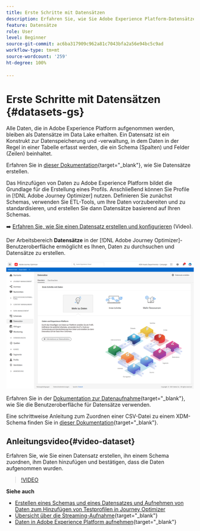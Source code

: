 ```yaml
---
title: Erste Schritte mit Datensätzen
description: Erfahren Sie, wie Sie Adobe Experience Platform-Datensätze in Adobe Journey Optimizer verwenden.
feature: Datensätze
role: User
level: Beginner
source-git-commit: ac6ba317909c962a81c7043bfa2a56e94bc5c9ad
workflow-type: tm+mt
source-wordcount: '259'
ht-degree: 100%

---
```


# Erste Schritte mit Datensätzen {#datasets-gs}

Alle Daten, die in Adobe Experience Platform aufgenommen werden, bleiben als Datensätze im Data Lake erhalten. Ein Datensatz ist ein Konstrukt zur Datenspeicherung und -verwaltung, in dem Daten in der Regel in einer Tabelle erfasst werden, die ein Schema (Spalten) und Felder (Zeilen) beinhaltet.

Erfahren Sie in [dieser Dokumentation](https://experienceleague.adobe.com/docs/experience-platform/catalog/datasets/overview.html?lang=de){target=&quot;_blank&quot;}, wie Sie Datensätze erstellen.

Das Hinzufügen von Daten zu Adobe Experience Platform bildet die Grundlage für die Erstellung eines Profils. Anschließend können Sie Profile in [!DNL Adobe Journey Optimizer] nutzen. Definieren Sie zunächst Schemas, verwenden Sie ETL-Tools, um Ihre Daten vorzubereiten und zu standardisieren, und erstellen Sie dann Datensätze basierend auf Ihren Schemas.

➡️ [Erfahren Sie, wie Sie einen Datensatz erstellen und konfigurieren](#video-dataset) (Video).

Der Arbeitsbereich **Datensätze** in der [!DNL Adobe Journey Optimizer]-Benutzeroberfläche ermöglicht es Ihnen, Daten zu durchsuchen und Datensätze zu erstellen.

![](assets/datasets-home.png)

Erfahren Sie in der [Dokumentation zur Datenaufnahme](https://experienceleague.adobe.com/docs/experience-platform/ingestion/home.html?lang=de){target=&quot;_blank&quot;}, wie Sie die Benutzeroberfläche für Datensätze verwenden.

Eine schrittweise Anleitung zum Zuordnen einer CSV-Datei zu einem XDM-Schema finden Sie in [dieser Dokumentation](https://experienceleague.adobe.com/docs/experience-platform/ingestion/tutorials/map-a-csv-file.html?lang=de){target=&quot;_blank&quot;}.


## Anleitungsvideo{#video-dataset}

Erfahren Sie, wie Sie einen Datensatz erstellen, ihn einem Schema zuordnen, ihm Daten hinzufügen und bestätigen, dass die Daten aufgenommen wurden.

>[!VIDEO](https://video.tv.adobe.com/v/334293?quality=12)

**Siehe auch**

* [Erstellen eines Schemas und eines Datensatzes und Aufnehmen von Daten zum Hinzufügen von Testprofilen in Journey Optimizer](building-journeys/creating-test-profiles.md)
* [Übersicht über die Streaming-Aufnahme](https://experienceleague.adobe.com/docs/experience-platform/ingestion/streaming/overview.html?lang=de){target=&quot;_blank&quot;}
* [Daten in Adobe Experience Platform aufnehmen](https://experienceleague.adobe.com/docs/experience-platform/ingestion/tutorials/ingest-batch-data.html?lang=de){target=&quot;_blank&quot;}

